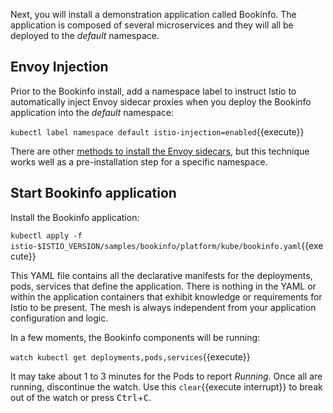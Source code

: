 Next, you will install a demonstration application called Bookinfo. The application is composed of several microservices and they will all be deployed to the _default_ namespace.

## Envoy Injection

Prior to the Bookinfo install, add a namespace label to instruct Istio to automatically inject Envoy sidecar proxies when you deploy the Bookinfo application into the _default_ namespace:

`kubectl label namespace default istio-injection=enabled`{{execute}}

There are other [methods to install the Envoy sidecars](https://istio.io/latest/docs/setup/additional-setup/sidecar-injection/), but this technique works well as a pre-installation step for a specific namespace.

## Start Bookinfo application

Install the Bookinfo application:

`kubectl apply -f istio-$ISTIO_VERSION/samples/bookinfo/platform/kube/bookinfo.yaml`{{execute}}

This YAML file contains all the declarative manifests for the deployments, pods, services that define the application. There is nothing in the YAML or within the application containers that exhibit knowledge or requirements for Istio to be present. The mesh is always independent from your application configuration and logic.

In a few moments, the Bookinfo components will be running:

`watch kubectl get deployments,pods,services`{{execute}}

It may take about 1 to 3 minutes for the Pods to report _Running_. Once all are running, discontinue the watch. Use this `clear`{{execute interrupt}} to break out of the watch or press <kbd>Ctrl</kbd>+<kbd>C</kbd>.


